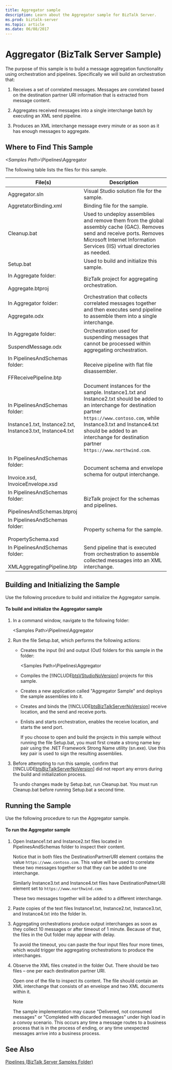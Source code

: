 ```yaml
---
title: Aggregator sample
description: Learn about the Aggregator sample for BizTalk Server.
ms.prod: biztalk-server
ms.topic: article
ms.date: 06/08/2017
---
```


# Aggregator (BizTalk Server Sample)

The purpose of this sample is to build a message aggregation functionality using orchestration and pipelines. Specifically we will build an orchestration that:  
  
1.  Receives a set of correlated messages. Messages are correlated based on the destination partner URI information that is extracted from message content.  
  
2.  Aggregates received messages into a single interchange batch by executing an XML send pipeline.  
  
3.  Produces an XML interchange message every minute or as soon as it has enough messages to aggregate.  
  
## Where to Find This Sample  
 *\<Samples Path\>*\Pipelines\Aggregator  
  
 The following table lists the files for this sample.  
  
|File(s)|Description|  
|---------------|-----------------|  
|Aggregator.sln|Visual Studio solution file for the sample.|  
|AggretatorBinding.xml|Binding file for the sample.|  
|Cleanup.bat|Used to undeploy assemblies and remove them from the global assembly cache (GAC). Removes send and receive ports. Removes Microsoft Internet Information Services (IIS) virtual directories as needed.|  
|Setup.bat|Used to build and initialize this sample.|  
|In Aggregate folder:<br /><br /> Aggregate.btproj|BizTalk project for aggregating orchestration.|  
|In Aggregator folder:<br /><br /> Aggregate.odx|Orchestration that collects correlated messages together and then executes send pipeline to assemble them into a single interchange.|  
|In Aggregate folder:<br /><br /> SuspendMessage.odx|Orchestration used for suspending messages that cannot be processed within aggregating orchestration.|  
|In PipelinesAndSchemas folder:<br /><br /> FFReceivePipeline.btp|Receive pipeline with flat file disassembler.|  
|In PipelinesAndSchemas folder:<br /><br /> Instance1.txt, Instance2.txt, Instance3.txt, Instance4.txt|Document instances for the sample. Instance1.txt and Instance2.txt should be added to an interchange for destination partner `https://www.contoso.com`, while Instance3.txt and Instance4.txt should be added to an interchange for destination partner `https://www.northwind.com`.|  
|In PipelinesAndSchemas folder:<br /><br /> Invoice.xsd, InvoiceEnvelope.xsd|Document schema and envelope schema for output interchange.|  
|In PipelinesAndSchemas folder:<br /><br /> PipelinesAndSchemas.btproj|BizTalk project for the schemas and pipelines.|  
|In PipelinesAndSchemas folder:<br /><br /> PropertySchema.xsd|Property schema for the sample.|  
|In PipelinesAndSchemas folder:<br /><br /> XMLAggregatingPipeline.btp|Send pipeline that is executed from orchestration to assemble collected messages into an XML interchange.|  
  
## Building and Initializing the Sample  
 Use the following procedure to build and initialize the Aggregator sample.  
  
#### To build and initialize the Aggregator sample  
  
1. In a command window, navigate to the following folder:  
  
    \<Samples Path\>\Pipelines\Aggregator  
  
2. Run the file Setup.bat, which performs the following actions:  
  
   - Creates the input (In) and output (Out) folders for this sample in the folder:  
  
      \<Samples Path\>\Pipelines\Aggregator  
  
   - Compiles the [!INCLUDE[btsVStudioNoVersion](../includes/btsvstudionoversion-md.md)] projects for this sample.  
  
   - Creates a new application called "Aggregator Sample" and deploys the sample assemblies into it.  
  
   - Creates and binds the [!INCLUDE[btsBizTalkServerNoVersion](../includes/btsbiztalkservernoversion-md.md)] receive location, and the send and receive ports.  
  
   - Enlists and starts orchestration, enables the receive location, and starts the send port.  
  
      If you choose to open and build the projects in this sample without running the file Setup.bat, you must first create a strong name key pair using the .NET Framework Strong Name utility (sn.exe). Use this key pair is used to sign the resulting assemblies.  
  
3. Before attempting to run this sample, confirm that [!INCLUDE[btsBizTalkServerNoVersion](../includes/btsbiztalkservernoversion-md.md)] did not report any errors during the build and initialization process.  
  
    To undo changes made by Setup.bat, run Cleanup.bat. You must run Cleanup.bat before running Setup.bat a second time.  
  
## Running the Sample  
 Use the following procedure to run the Aggregator sample.  
  
#### To run the Aggregator sample  
  
1.  Open Instance1.txt and Instance2.txt files located in PipelinesAndSchemas folder to inspect their content.  
  
     Notice that in both files the DestinationPartnerURI element contains the value `https://www.contoso.com`. This value will be used to correlate these two messages together so that they can be added to one interchange.

     Similarly Instance3.txt and Instance4.txt files have DestinationPatnerURI element set to `https://www.northwind.com`.
  
     These two messages together will be added to a different interchange.  
  
2.  Paste copies of the text files Instance1.txt, Instance2.txt, Instance3.txt, and Instance4.txt into the folder In.  
  
3.  Aggregating orchestrations produce output interchanges as soon as they collect 10 messages or after timeout of 1 minute. Because of that, the files in the Out folder may appear with delay.  
  
     To avoid the timeout, you can paste the four input files four more times, which would trigger the aggregating orchestrations to produce the interchanges.  
  
4.  Observe the XML files created in the folder Out. There should be two files – one per each destination partner URI.  
  
     Open one of the file to inspect its content. The file should contain an XML interchange that consists of an envelope and two XML documents within it.  
  
    > [!NOTE]
    >  The sample implementation may cause "Delivered, not consumed messages" or "Completed with discarded messages" under high load in a convoy scenario. This occurs any time a message routes to a business process that is in the process of ending, or any time unexpected messages arrive into a business process.  
  
## See Also  
 [Pipelines (BizTalk Server Samples Folder)](../core/pipelines-biztalk-server-samples-folder.md)
